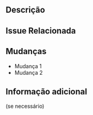 ## Descrição


## Issue Relacionada


## Mudanças
- Mudança 1 
- Mudança 2

## Informação adicional 
(se necessário)
